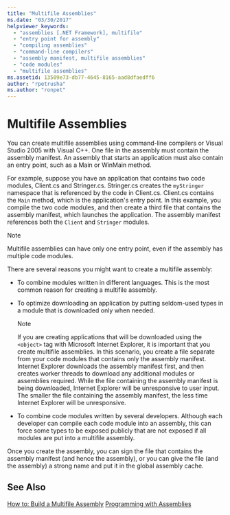 ```yaml
---
title: "Multifile Assemblies"
ms.date: "03/30/2017"
helpviewer_keywords:
  - "assemblies [.NET Framework], multifile"
  - "entry point for assembly"
  - "compiling assemblies"
  - "command-line compilers"
  - "assembly manifest, multifile assemblies"
  - "code modules"
  - "multifile assemblies"
ms.assetid: 13509e73-db77-4645-8165-aad8dfaedff6
author: "rpetrusha"
ms.author: "ronpet"
---
```

# Multifile Assemblies
You can create multifile assemblies using command-line compilers or Visual Studio 2005 with Visual C++. One file in the assembly must contain the assembly manifest. An assembly that starts an application must also contain an entry point, such as a Main or WinMain method.

 For example, suppose you have an application that contains two code modules, Client.cs and Stringer.cs. Stringer.cs creates the `myStringer` namespace that is referenced by the code in Client.cs. Client.cs contains the `Main` method, which is the application's entry point. In this example, you compile the two code modules, and then create a third file that contains the assembly manifest, which launches the application. The assembly manifest references both the `Client` and `Stringer` modules.

> [!NOTE]
>  Multifile assemblies can have only one entry point, even if the assembly has multiple code modules.

 There are several reasons you might want to create a multifile assembly:

-   To combine modules written in different languages. This is the most common reason for creating a multifile assembly.

-   To optimize downloading an application by putting seldom-used types in a module that is downloaded only when needed.

    > [!NOTE]
    >  If you are creating applications that will be downloaded using the `<object>` tag with Microsoft Internet Explorer, it is important that you create multifile assemblies. In this scenario, you create a file separate from your code modules that contains only the assembly manifest. Internet Explorer downloads the assembly manifest first, and then creates worker threads to download any additional modules or assemblies required. While the file containing the assembly manifest is being downloaded, Internet Explorer will be unresponsive to user input. The smaller the file containing the assembly manifest, the less time Internet Explorer will be unresponsive.

-   To combine code modules written by several developers. Although each developer can compile each code module into an assembly, this can force some types to be exposed publicly that are not exposed if all modules are put into a multifile assembly.

 Once you create the assembly, you can sign the file that contains the assembly manifest (and hence the assembly), or you can give the file (and the assembly) a strong name and put it in the global assembly cache.

## See Also
 [How to: Build a Multifile Assembly](../../../docs/framework/app-domains/how-to-build-a-multifile-assembly.md)
 [Programming with Assemblies](../../../docs/framework/app-domains/programming-with-assemblies.md)
